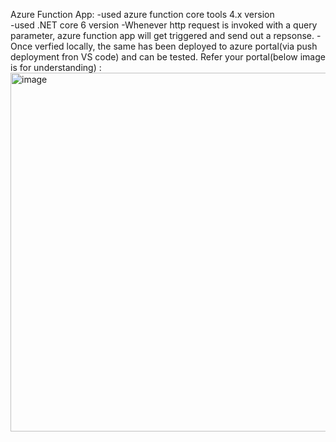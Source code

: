 Azure Function App:
  -used azure function core tools 4.x version\
  -used .NET core 6 version
  -Whenever http request is invoked with a query parameter, azure function app will get triggered and send out a repsonse. 
  -Once verfied locally, the same has been deployed to azure portal(via push deployment fron VS code) and can be tested.
Refer your portal(below image is for understanding) :
<img width="574" alt="image" src="https://github.com/BackBenchersCode/AzureFunction-HttpTrigger/assets/3808488/0d74e17a-6e5a-419d-af01-fffd0cd1e666">
